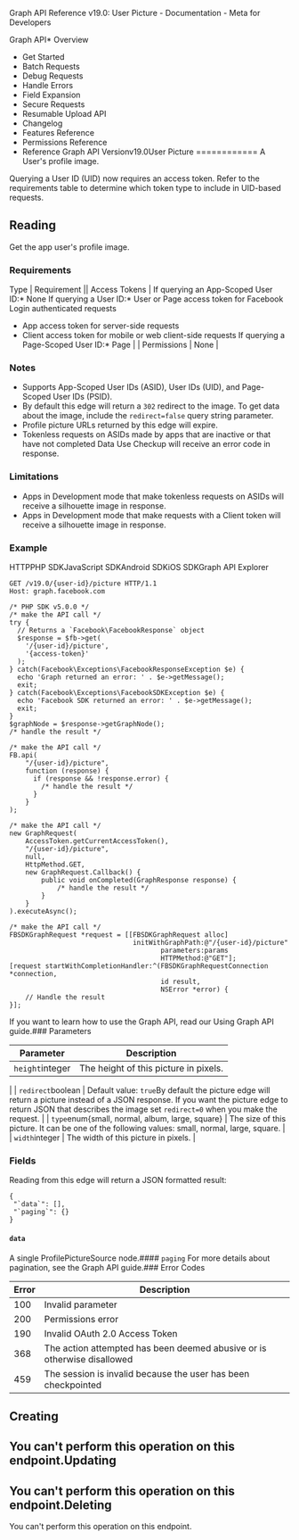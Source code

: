 Graph API Reference v19.0: User Picture - Documentation - Meta for Developers

Graph API* Overview
* Get Started
* Batch Requests
* Debug Requests
* Handle Errors
* Field Expansion
* Secure Requests
* Resumable Upload API
* Changelog
* Features Reference
* Permissions Reference
* Reference
Graph API Versionv19.0User Picture
============
A User's profile image.

Querying a User ID (UID) now requires an access token. Refer to the requirements table to determine which token type to include in UID-based requests.

Reading
-------

 Get the app user's profile image.
 ### Requirements

 Type | Requirement || Access Tokens | If querying an App-Scoped User ID:* None
If querying a User ID:* User or Page access token for Facebook Login authenticated requests
* App access token for server-side requests
* Client access token for mobile or web client-side requests
If querying a Page-Scoped User ID:* Page
 |
| Permissions | None |
### Notes

* Supports App-Scoped User IDs (ASID), User IDs (UID), and Page-Scoped User IDs (PSID).
* By default this edge will return a `302` redirect to the image. To get data about the image, include the `redirect=false` query string parameter.
* Profile picture URLs returned by this edge will expire.
* Tokenless requests on ASIDs made by apps that are inactive or that have not completed Data Use Checkup will receive an error code in response.

### Limitations

* Apps in Development mode that make tokenless requests on ASIDs will receive a silhouette image in response.
* Apps in Development mode that make requests with a Client token will receive a silhouette image in response.

### Example
HTTPPHP SDKJavaScript SDKAndroid SDKiOS SDKGraph API Explorer
```
GET /v19.0/{user-id}/picture HTTP/1.1
Host: graph.facebook.com
```
```
/* PHP SDK v5.0.0 */
/* make the API call */
try {
  // Returns a `Facebook\FacebookResponse` object
  $response = $fb->get(
    '/{user-id}/picture',
    '{access-token}'
  );
} catch(Facebook\Exceptions\FacebookResponseException $e) {
  echo 'Graph returned an error: ' . $e->getMessage();
  exit;
} catch(Facebook\Exceptions\FacebookSDKException $e) {
  echo 'Facebook SDK returned an error: ' . $e->getMessage();
  exit;
}
$graphNode = $response->getGraphNode();
/* handle the result */
```
```
/* make the API call */
FB.api(
    "/{user-id}/picture",
    function (response) {
      if (response && !response.error) {
        /* handle the result */
      }
    }
);
```
```
/* make the API call */
new GraphRequest(
    AccessToken.getCurrentAccessToken(),
    "/{user-id}/picture",
    null,
    HttpMethod.GET,
    new GraphRequest.Callback() {
        public void onCompleted(GraphResponse response) {
            /* handle the result */
        }
    }
).executeAsync();
```
```
/* make the API call */
FBSDKGraphRequest *request = [[FBSDKGraphRequest alloc]
                               initWithGraphPath:@"/{user-id}/picture"
                                      parameters:params
                                      HTTPMethod:@"GET"];
[request startWithCompletionHandler:^(FBSDKGraphRequestConnection *connection,
                                      id result,
                                      NSError *error) {
    // Handle the result
}];
```
If you want to learn how to use the Graph API, read our Using Graph API guide.### Parameters

| Parameter | Description |
| --- | --- |
| `height`integer | The height of this picture in pixels.
 |
| `redirect`boolean | Default value: `true`By default the picture edge will return a picture instead of a JSON response. If you want the picture edge to return JSON that describes the image set `redirect=0` when you make the request.
 |
| `type`enum{small, normal, album, large, square} | The size of this picture. It can be one of the following values: small, normal, large, square.
 |
| `width`integer | The width of this picture in pixels.
 |
### Fields
Reading from this edge will return a JSON formatted result:

```
{
 "`data`": [],
 "`paging`": {}
}

```
#### `data`
A single ProfilePictureSource node.#### `paging`
For more details about pagination, see the Graph API guide.### Error Codes

| Error | Description |
| --- | --- |
| 100 | Invalid parameter |
| 200 | Permissions error |
| 190 | Invalid OAuth 2.0 Access Token |
| 368 | The action attempted has been deemed abusive or is otherwise disallowed |
| 459 | The session is invalid because the user has been checkpointed |
Creating
--------
You can't perform this operation on this endpoint.Updating
--------
You can't perform this operation on this endpoint.Deleting
--------
You can't perform this operation on this endpoint.
